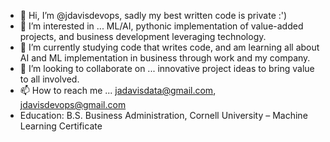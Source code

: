 - 👋 Hi, I’m @jdavisdevops, sadly my best written code is private :')
- 👀 I’m interested in ... ML/AI, pythonic implementation of value-added projects, and business development leveraging technology.
- 🌱 I’m currently studying code that writes code, and am learning all about AI and ML implementation in business through work and my company. 
- 💞️ I’m looking to collaborate on ... innovative project ideas to bring value to all involved. 
- 📫 How to reach me ... jadavisdata@gmail.com, jdavisdevops@gmail.com
- Education: B.S. Business Administration, Cornell University – Machine Learning Certificate

<!---
jdavisdevops/jdavisdevops is a ✨ special ✨ repository because its `README.md` (this file) appears on your GitHub profile.
You can click the Preview link to take a look at your changes.
--->
